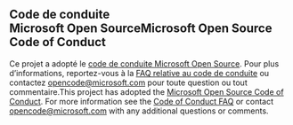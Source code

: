 ## <a name="microsoft-open-source-code-of-conduct"></a><span data-ttu-id="3b10f-101">Code de conduite Microsoft Open Source</span><span class="sxs-lookup"><span data-stu-id="3b10f-101">Microsoft Open Source Code of Conduct</span></span>
<span data-ttu-id="3b10f-p101">Ce projet a adopté le [code de conduite Microsoft Open Source](https://opensource.microsoft.com/codeofconduct/). Pour plus d’informations, reportez-vous à la [FAQ relative au code de conduite](https://opensource.microsoft.com/codeofconduct/faq/) ou contactez [opencode@microsoft.com](mailto:opencode@microsoft.com) pour toute question ou tout commentaire.</span><span class="sxs-lookup"><span data-stu-id="3b10f-p101">This project has adopted the [Microsoft Open Source Code of Conduct](https://opensource.microsoft.com/codeofconduct/). For more information see the [Code of Conduct FAQ](https://opensource.microsoft.com/codeofconduct/faq/) or contact [opencode@microsoft.com](mailto:opencode@microsoft.com) with any additional questions or comments.</span></span>